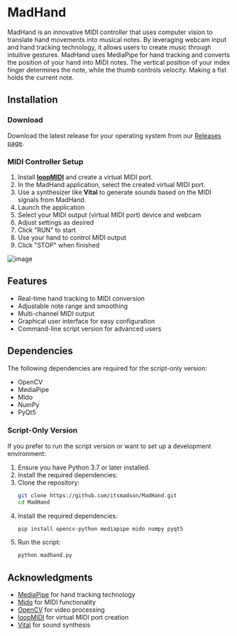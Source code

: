 # MadHand
MadHand is an innovative MIDI controller that uses computer vision to translate hand movements into musical notes. By leveraging webcam input and hand tracking technology, it allows users to create music through intuitive gestures.
MadHand uses MediaPipe for hand tracking and converts the position of your hand into MIDI notes. The vertical position of your index finger determines the note, while the thumb controls velocity. Making a fist holds the current note.


## Installation

### Download
Download the latest release for your operating system from our [Releases page](https://github.com/itsmadson/madhand/releases).

### MIDI Controller Setup
1. Install [**loopMIDI**](https://www.tobias-erichsen.de/software/loopmidi.html) and create a virtual MIDI port.
2. In the MadHand application, select the created virtual MIDI port.
3. Use a synthesizer like **Vital** to generate sounds based on the MIDI signals from MadHand.
4. Launch the application
2. Select your MIDI output (virtual MIDI port) device and webcam
3. Adjust settings as desired
4. Click "RUN" to start
5. Use your hand to control MIDI output
6. Click "STOP" when finished
   
![image](https://github.com/user-attachments/assets/de9b9717-0c53-4424-b1b1-bc4a8ce3098e)

## Features
- Real-time hand tracking to MIDI conversion
- Adjustable note range and smoothing
- Multi-channel MIDI output
- Graphical user interface for easy configuration
- Command-line script version for advanced users

## Dependencies
The following dependencies are required for the script-only version:
- OpenCV
- MediaPipe
- Mido
- NumPy
- PyQt5


### Script-Only Version
If you prefer to run the script version or want to set up a development environment:

1. Ensure you have Python 3.7 or later installed.
2. Install the required dependencies:
3. Clone the repository:
    ```sh
    git clone https://github.com/itsmadson/MadHand.git
    cd MadHand
    ```
4. Install the required dependencies:
    ```sh
    pip install opencv-python mediapipe mido numpy pyqt5
    ```
5. Run the script:
    ```sh
    python madhand.py
    ```

## Acknowledgments

- [MediaPipe](https://mediapipe.dev/) for hand tracking technology
- [Mido](https://mido.readthedocs.io/) for MIDI functionality
- [OpenCV](https://opencv.org/) for video processing
- [loopMIDI](https://www.tobias-erichsen.de/software/loopmidi.html) for virtual MIDI port creation
- [Vital](https://vital.audio/) for sound synthesis



